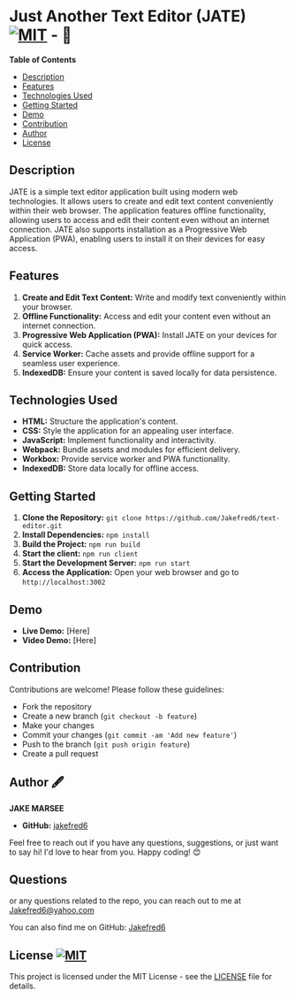 # Just Another Text Editor (JATE)  [![MIT](https://img.shields.io/badge/License-MIT-blue)](#license) -  📝

**Table of Contents**
- [Description](#description)
- [Features](#features)
- [Technologies Used](#technologies-used)
- [Getting Started](#getting-started)
- [Demo](#demo)
- [Contribution](#contribution)
- [Author](#author)
- [License](#license)

## Description
JATE is a simple text editor application built using modern web technologies. It allows users to create and edit text content conveniently within their web browser. The application features offline functionality, allowing users to access and edit their content even without an internet connection. JATE also supports installation as a Progressive Web Application (PWA), enabling users to install it on their devices for easy access.

## Features
1. **Create and Edit Text Content:** Write and modify text conveniently within your browser.
2. **Offline Functionality:** Access and edit your content even without an internet connection.
3. **Progressive Web Application (PWA):** Install JATE on your devices for quick access.
4. **Service Worker:** Cache assets and provide offline support for a seamless user experience.
5. **IndexedDB:** Ensure your content is saved locally for data persistence.

## Technologies Used
- **HTML:** Structure the application's content.
- **CSS:** Style the application for an appealing user interface.
- **JavaScript:** Implement functionality and interactivity.
- **Webpack:** Bundle assets and modules for efficient delivery.
- **Workbox:** Provide service worker and PWA functionality.
- **IndexedDB:** Store data locally for offline access.

## Getting Started
1. **Clone the Repository:** `git clone https://github.com/Jakefred6/text-editor.git`
2. **Install Dependencies:** `npm install`
3. **Build the Project:** `npm run build`
3. **Start the client:** `npm run client`
4. **Start the Development Server:** `npm run start`
5. **Access the Application:** Open your web browser and go to `http://localhost:3002`

## Demo
- **Live Demo:** [Here]
- **Video Demo:** [Here]

## Contribution
Contributions are welcome! Please follow these guidelines:
- Fork the repository
- Create a new branch (`git checkout -b feature`)
- Make your changes
- Commit your changes (`git commit -am 'Add new feature'`)
- Push to the branch (`git push origin feature`)
- Create a pull request

## Author 🖋️

**JAKE MARSEE**
- **GitHub:** [jakefred6](https://github.com/jakefred6)

Feel free to reach out if you have any questions, suggestions, or just want to say hi! I'd love to hear from you. Happy coding! 😊

## Questions
or any questions related to the repo, you can reach out to me at [Jakefred6@yahoo.com](mailto:Jakefred6@yahoo.com)

You can also find me on GitHub: [Jakefred6](https://github.com/Jakefred6/)


## License  [![MIT](https://img.shields.io/badge/License-MIT-blue)](#license)
This project is licensed under the MIT License - see the [LICENSE](LICENSE) file for details.
